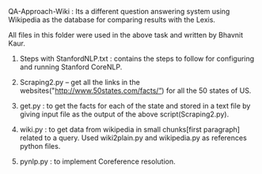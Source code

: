 QA-Approach-Wiki : Its a different question answering system using Wikipedia as the database for comparing results with the Lexis. 


All files in this folder were used in the above task and written by Bhavnit Kaur.

1. Steps with StanfordNLP.txt  :  contains the steps to follow for configuring and running Stanford CoreNLP.

2. Scraping2.py  – get all the links in the websites("http://www.50states.com/facts/”) for all the 50 states of US.

3. get.py :  to get the facts for each of the state and stored in a text file by giving input file as the output of the above script(Scraping2.py).

4. wiki.py : to get data from wikipedia in small chunks[first paragraph] related to a query. Used wiki2plain.py and wikipedia.py as references python files.

5. pynlp.py : to implement Coreference resolution. 
